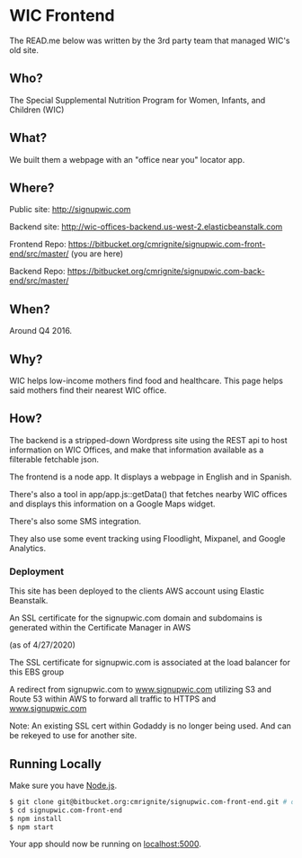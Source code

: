 # WIC Frontend

The READ.me below was written by the 3rd party team that managed WIC's old site. 

## Who?

The Special Supplemental Nutrition Program for Women, Infants, and Children (WIC)

## What?

We built them a webpage with an "office near you" locator app.

## Where?

Public site: http://signupwic.com

Backend site: http://wic-offices-backend.us-west-2.elasticbeanstalk.com

Frontend Repo: https://bitbucket.org/cmrignite/signupwic.com-front-end/src/master/ (you are here)

Backend Repo: https://bitbucket.org/cmrignite/signupwic.com-back-end/src/master/

## When?

Around Q4 2016.

## Why?

WIC helps low-income mothers find food and healthcare. This page helps said mothers find their nearest WIC office.

## How?

The backend is a stripped-down Wordpress site using the REST api to host information on WIC Offices, and make that information available as a filterable fetchable json.

The frontend is a node app. It displays a webpage in English and in Spanish.

There's also a tool in app/app.js::getData() that fetches nearby WIC offices and displays this information on a Google Maps widget.

There's also some SMS integration.

They also use some event tracking using Floodlight, Mixpanel, and Google Analytics.

### Deployment

This site has been deployed to the clients AWS account using Elastic Beanstalk.

An SSL certificate for the signupwic.com domain and subdomains is generated within the Certificate Manager in AWS

(as of 4/27/2020)

The SSL certificate for signupwic.com is associated at the load balancer for this EBS group

A redirect from signupwic.com to www.signupwic.com utilizing S3 and Route 53 within AWS to forward all traffic to HTTPS and www.signupwic.com

Note: An existing SSL cert within Godaddy is no longer being used. And can be rekeyed to use for another site.

## Running Locally

Make sure you have [Node.js](http://nodejs.org/).

```sh
$ git clone git@bitbucket.org:cmrignite/signupwic.com-front-end.git # or clone your own fork
$ cd signupwic.com-front-end
$ npm install
$ npm start
```

Your app should now be running on [localhost:5000](http://localhost:5000/).
